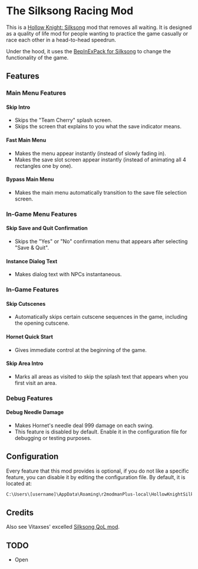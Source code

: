 # The Silksong Racing Mod

This is a [Hollow Knight: Silksong](https://hollowknightsilksong.com/) mod that removes all waiting. It is designed as a quality of life mod for people wanting to practice the game casually or race each other in a head-to-head speedrun.

Under the hood, it uses the [BepInExPack for Silksong](https://thunderstore.io/c/hollow-knight-silksong/p/BepInEx/BepInExPack_Silksong/) to change the functionality of the game.

## Features

### Main Menu Features

#### Skip Intro

- Skips the "Team Cherry" splash screen.
- Skips the screen that explains to you what the save indicator means.

#### Fast Main Menu

- Makes the menu appear instantly (instead of slowly fading in).
- Makes the save slot screen appear instantly (instead of animating all 4 rectangles one by one).

#### Bypass Main Menu

- Makes the main menu automatically transition to the save file selection screen.

### In-Game Menu Features

#### Skip Save and Quit Confirmation

- Skips the "Yes" or "No" confirmation menu that appears after selecting "Save & Quit".

#### Instance Dialog Text

- Makes dialog text with NPCs instantaneous.

### In-Game Features

#### Skip Cutscenes

- Automatically skips certain cutscene sequences in the game, including the opening cutscene.

#### Hornet Quick Start

- Gives immediate control at the beginning of the game.

#### Skip Area Intro

- Marks all areas as visited to skip the splash text that appears when you first visit an area.

### Debug Features

#### Debug Needle Damage

- Makes Hornet's needle deal 999 damage on each swing.
- This feature is disabled by default. Enable it in the configuration file for debugging or testing purposes.

## Configuration

Every feature that this mod provides is optional, if you do not like a specific feature, you can disable it by editing the configuration file. By default, it is located at:

```txt
C:\Users\[username]\AppData\Roaming\r2modmanPlus-local\HollowKnightSilksong\profiles\Default\BepInEx\config
```

## Credits

Also see Vitaxses' excelled [Silksong QoL mod](https://github.com/Vitaxses/Silksong.QoL).

## TODO

- Open
